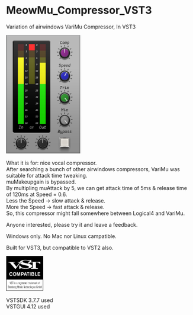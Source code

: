 # MeowMu_Compressor_VST3
Variation of airwindows VariMu Compressor, In VST3  

<img src="screenshot.png"  width="200"/>

What it is for: nice vocal compressor.  
After searching a bunch of other airwindows compressors, VariMu was suitable for attack time tweaking.  
muMakeupgain is bypassed.  
By multipling muAttack by 5, we can get attack time of 5ms & release time of 120ms at Speed = 0.6.  
Less the Speed -> slow attack & release.  
More the Speed -> fast attack & release.  
So, this compressor might fall somewhere between Logical4 and VariMu.  

Anyone interested, please try it and leave a feedback.  

Windows only. No Mac nor Linux campatible.  

Built for VST3, but compatible to VST2 also.

<img src="VST_Compatible_Logo_Steinberg_with_TM.png"  width="100"/>


VSTSDK 3.7.7 used  
VSTGUI 4.12 used  
